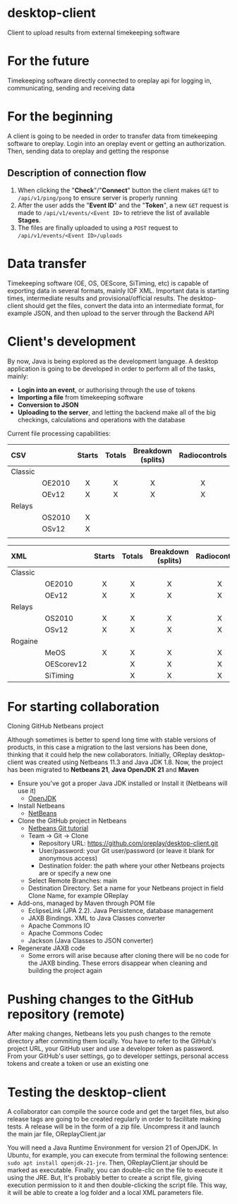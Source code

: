 # desktop-client

Client to upload results from external timekeeping software

# For the future

Timekeeping software directly connected to oreplay api for logging in, communicating, sending and receiving data

# For the beginning

A client is going to be needed in order to transfer data from timekeeping software to oreplay. Login into an oreplay event or getting an authorization. Then, sending data to oreplay and getting the response

## Description of connection flow

1. When clicking the "**Check**"/"**Connect**" button the client makes `GET` to `/api/v1/ping/pong` to ensure server is properly running
2. After the user adds the "**Event ID**" and the "**Token**", a new `GET` request is made to `/api/v1/events/<Event ID>` to retrieve the list of available **Stages**.
3. The files are finally uploaded to using a `POST` request to `/api/v1/events/<Event ID>/uploads`

# Data transfer

Timekeeping software (OE, OS, OEScore, SiTiming, etc) is capable of exporting data in several formats, mainly IOF XML. Important data is starting times, intermediate results and provisional/official results. The desktop-client should get the files, convert the data into an intermediate format, for example JSON, and then upload to the server through the Backend API

# Client's development

By now, Java is being explored as the development language. A desktop application is going to be developed in order to perform all of the tasks, mainly:

- **Login into an event**, or authorising through the use of tokens
- **Importing a file** from timekeeping software
- **Conversion to JSON**
- **Uploading to the server**, and letting the backend make all of the big checkings, calculations and operations with the database

Current file processing capabilities:

| CSV             |             | Starts  | Totals | Breakdown (splits) | Radiocontrols |
| :-------------- | :---------- | :-----: | :----: | :----------------: | :-----------: |
| Classic         |             |         |        |                    |               |
|                 | OE2010      |    X    | X      | X                  | X             |
|                 | OEv12       |    X    | X      | X                  | X             |
| Relays          |             |         |        |                    |               |
|                 | OS2010      |    X    |        |                    |               |
|                 | OSv12       |    X    |        |                    |               |
|                 |             |         |        |                    |               |

| XML             |             | Starts  | Totals | Breakdown (splits) | Radiocontrols |
| :-------------- | :---------- | :-----: | :----: | :----------------: | :-----------: |
| Classic         |             |         |        |                    |               |
|                 | OE2010      |    X    | X      | X                  | X             |
|                 | OEv12       |    X    | X      | X                  | X             |
| Relays          |             |         |        |                    |               |
|                 | OS2010      |    X    | X      | X                  | X             |
|                 | OSv12       |    X    | X      | X                  | X             |
| Rogaine         |             |         |        |                    |               |
|                 | MeOS        |    X    | X      | X                  | X             |
|                 | OEScorev12  |         | X      | X                  | X             |
|                 | SiTiming    |         | X      | X                  | X             |

# For starting collaboration

Cloning GitHub Netbeans project

Although sometimes is better to spend long time with stable versions of products, in this case a migration to the last versions has been done, thinking that it could help the new collaborators. Initially, OReplay desktop-client was created using Netbeans 11.3 and Java JDK 1.8. Now, the project has been migrated to **Netbeans 21**, **Java OpenJDK 21** and **Maven**

- Ensure you've got a proper Java JDK installed or Install it (Netbeans will use it)
  - [OpenJDK](https://openjdk.org)
- Install Netbeans
  - [NetBeans](https://netbeans.apache.org/front/main/index.html)
- Clone the GitHub project in Netbeans
  - [Netbeans Git tutorial](https://netbeans.apache.org/tutorial/main/kb/docs/ide/git/)
  - Team -> Git -> Clone
    - Repository URL: https://github.com/oreplay/desktop-client.git
    - User/password: your Git user/password (or leave it blank for anonymous access)
    - Destination folder: the path where your other Netbeans projects are or specify a new one
  - Select Remote Branches: main
  - Destination Directory. Set a name for your Netbeans project in field Clone Name, for example OReplay
- Add-ons, managed by Maven through POM file
  - EclipseLink (JPA 2.2). Java Persistence, database management
  - JAXB Bindings. XML to Java Classes converter
  - Apache Commons IO
  - Apache Commons Codec
  - Jackson (Java Classes to JSON converter)
- Regenerate JAXB code
  - Some errors will arise because after cloning there will be no code for the JAXB binding. These errors disappear when cleaning and building the project again

# Pushing changes to the GitHub repository (remote)

After making changes, Netbeans lets you push changes to the remote directory after commiting them locally. You have to refer to the GitHub's project URL, your GitHub user and use a developer token as password. From your GitHub's user settings, go to developer settings, personal access tokens and create a token or use an existing one


# Testing the desktop-client

A collaborator can compile the source code and get the target files, but also release tags are going to be created regularly in order to facilitate making tests. A release will be in the form of a zip file. Uncompress it and launch the main jar file, OReplayClient.jar

You will need a Java Runtime Environment for version 21 of OpenJDK. In Ubuntu, for example, you can execute from terminal the following sentence: `sudo apt install openjdk-21-jre`. Then, OReplayClient.jar should be marked as executable. Finally, you can double-clic on the file to execute it using the JRE. But, It's probably better to create a script file, giving execution permission to it and then double-clicking the script file. This way, it will be able to create a log folder and a local XML parameters file.
